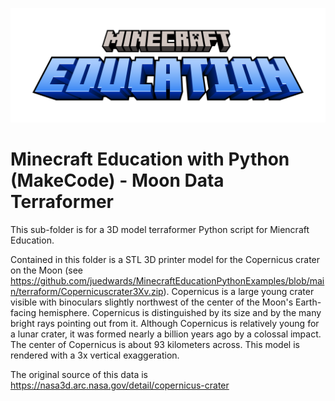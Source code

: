 ![alt text](https://github.com/juedwards/MinecraftEducationPythonExamples/blob/main/education-minecraft-logo.png)

# Minecraft Education with Python (MakeCode) - Moon Data Terraformer

This sub-folder is for a 3D model terraformer Python script for Miencraft Education.

Contained in this folder is a STL 3D printer model for the Copernicus crater on the Moon (see https://github.com/juedwards/MinecraftEducationPythonExamples/blob/main/terraform/Copernicuscrater3Xv.zip). Copernicus is a large young crater visible with binoculars slightly northwest of the center of the Moon's Earth-facing hemisphere. Copernicus is distinguished by its size and by the many bright rays pointing out from it. Although Copernicus is relatively young for a lunar crater, it was formed nearly a billion years ago by a colossal impact. The center of Copernicus is about 93 kilometers across. This model is rendered with a 3x vertical exaggeration.

The original source of this data is https://nasa3d.arc.nasa.gov/detail/copernicus-crater
